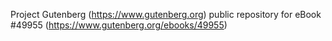 Project Gutenberg (https://www.gutenberg.org) public repository for eBook #49955 (https://www.gutenberg.org/ebooks/49955)
